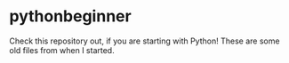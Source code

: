 # pythonbeginner
Check this repository out, if you are starting with Python! These are some old files from when I started.
